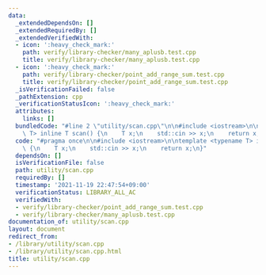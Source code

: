 ```yaml
---
data:
  _extendedDependsOn: []
  _extendedRequiredBy: []
  _extendedVerifiedWith:
  - icon: ':heavy_check_mark:'
    path: verify/library-checker/many_aplusb.test.cpp
    title: verify/library-checker/many_aplusb.test.cpp
  - icon: ':heavy_check_mark:'
    path: verify/library-checker/point_add_range_sum.test.cpp
    title: verify/library-checker/point_add_range_sum.test.cpp
  _isVerificationFailed: false
  _pathExtension: cpp
  _verificationStatusIcon: ':heavy_check_mark:'
  attributes:
    links: []
  bundledCode: "#line 2 \"utility/scan.cpp\"\n\n#include <iostream>\n\ntemplate <typename\
    \ T> inline T scan() {\n    T x;\n    std::cin >> x;\n    return x;\n}\n"
  code: "#pragma once\n\n#include <iostream>\n\ntemplate <typename T> inline T scan()\
    \ {\n    T x;\n    std::cin >> x;\n    return x;\n}"
  dependsOn: []
  isVerificationFile: false
  path: utility/scan.cpp
  requiredBy: []
  timestamp: '2021-11-19 22:47:54+09:00'
  verificationStatus: LIBRARY_ALL_AC
  verifiedWith:
  - verify/library-checker/point_add_range_sum.test.cpp
  - verify/library-checker/many_aplusb.test.cpp
documentation_of: utility/scan.cpp
layout: document
redirect_from:
- /library/utility/scan.cpp
- /library/utility/scan.cpp.html
title: utility/scan.cpp
---
```

